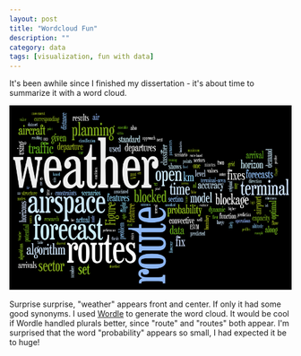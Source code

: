 ```yaml
---
layout: post
title: "Wordcloud Fun"
description: ""
category: data
tags: [visualization, fun with data]
---
```

It's been awhile since I finished my dissertation - it's about time to summarize it with a word cloud. 

![Thesis wordle](/images/thesis_wordle.png "Thesis wordle")

Surprise surprise, "weather" appears front and center. If only it had some good synonyms. I used [Wordle](http://www.wordle.net/) to generate the word cloud. It would be cool if Wordle handled plurals better, since "route" and "routes" both appear. I'm surprised that the word "probability" appears so small, I had expected it be to huge!